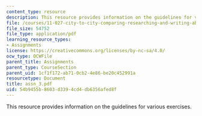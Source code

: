 ```yaml
---
content_type: resource
description: This resource provides information on the guidelines for various exercises.
file: /courses/11-027-city-to-city-comparing-researching-and-writing-about-cities-spring-2006/54b9455b8603d3394cd4db6356afed8f_assn_3.pdf
file_size: 54752
file_type: application/pdf
learning_resource_types:
- Assignments
license: https://creativecommons.org/licenses/by-nc-sa/4.0/
ocw_type: OCWFile
parent_title: Assignments
parent_type: CourseSection
parent_uid: 1cf1f172-ab71-0cb2-4e86-be20c452991a
resourcetype: Document
title: assn_3.pdf
uid: 54b9455b-8603-d339-4cd4-db6356afed8f
---
```

This resource provides information on the guidelines for various exercises.